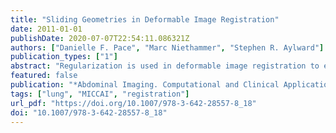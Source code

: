 ```yaml
---
title: "Sliding Geometries in Deformable Image Registration"
date: 2011-01-01
publishDate: 2020-07-07T22:54:11.086321Z
authors: ["Danielle F. Pace", "Marc Niethammer", "Stephen R. Aylward"]
publication_types: ["1"]
abstract: "Regularization is used in deformable image registration to encourage plausible displacement fields, and significantly impacts the derived correspondences. Sliding motion, such as that between the lungs and chest wall and between the abdominal organs, complicates registration because many regularizations are global smoothness constraints that produce errors at object boundaries. We present locally adaptive regularizations that handle sliding objects with locally planar and tubular geometries. These regularizations allow discontinuities to develop in the displacement field at sliding interfaces and increase the independence with which regions surrounding distinct geometric structures can behave. Validation is performed by registering inhale and exhale abdominal computed tomography (CT) images and artificial images of a sliding tube. The sliding registration methods produce more realistic correspondences that may better reflect the underlying physical motion, while performing as well as the diffusive regularization with respect to image match."
featured: false
publication: "*Abdominal Imaging. Computational and Clinical Applications - Third International Workshop, Held in Conjunction with MICCAI 2011, Toronto, ON, Canada, September 18, 2011, Revised Selected Papers*"
tags: ["lung", "MICCAI", "registration"]
url_pdf: "https://doi.org/10.1007/978-3-642-28557-8_18"
doi: "10.1007/978-3-642-28557-8_18"
---
```


